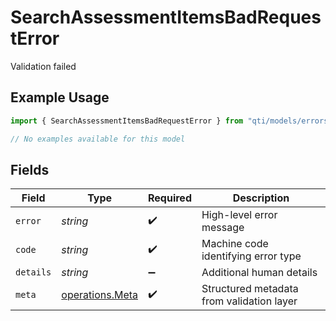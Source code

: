 # SearchAssessmentItemsBadRequestError

Validation failed

## Example Usage

```typescript
import { SearchAssessmentItemsBadRequestError } from "qti/models/errors";

// No examples available for this model
```

## Fields

| Field                                              | Type                                               | Required                                           | Description                                        |
| -------------------------------------------------- | -------------------------------------------------- | -------------------------------------------------- | -------------------------------------------------- |
| `error`                                            | *string*                                           | :heavy_check_mark:                                 | High-level error message                           |
| `code`                                             | *string*                                           | :heavy_check_mark:                                 | Machine code identifying error type                |
| `details`                                          | *string*                                           | :heavy_minus_sign:                                 | Additional human details                           |
| `meta`                                             | [operations.Meta](../../models/operations/meta.md) | :heavy_check_mark:                                 | Structured metadata from validation layer          |